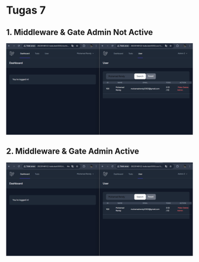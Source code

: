 # Tugas 7

## 1. Middleware & Gate Admin Not Active
![Alt text](Screenshot/Tugas7/getNotActive.png)

## 2. Middleware & Gate Admin Active
![Alt text](Screenshot/Tugas7/getActive.png)
